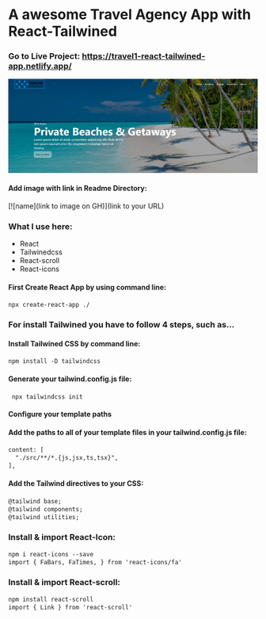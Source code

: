 # A awesome Travel Agency App with React-Tailwined

### Go to Live Project: https://travel1-react-tailwined-app.netlify.app/

[![image](Image.jpeg)](https://travel1-react-tailwined-app.netlify.app/)

#### Add image with link in Readme Directory:
[![name](link to image on GH)](link to your URL)

### What I use here:
* React
* Tailwinedcss
* React-scroll
* React-icons

#### First Create React App by using command line:

    npx create-react-app ./

### For install Tailwined you have to follow 4 steps, such as...

#### Install Tailwined CSS by command line:

    npm install -D tailwindcss

#### Generate your tailwind.config.js file:

     npx tailwindcss init

#### Configure your template paths
#### Add the paths to all of your template files in your tailwind.config.js file:

    content: [
      "./src/**/*.{js,jsx,ts,tsx}",
    ],
  
 #### Add the Tailwind directives to your CSS:
    @tailwind base;
    @tailwind components;
    @tailwind utilities;
 
 ### Install & import React-Icon:
    npm i react-icons --save
    import { FaBars, FaTimes, } from 'react-icons/fa'
 
### Install & import React-scroll:
    npm install react-scroll
    import { Link } from 'react-scroll'
